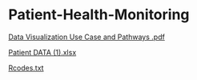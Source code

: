 # Patient-Health-Monitoring 
[Data Visualization Use Case and Pathways .pdf](https://github.com/Diza007/Patient-Health-Monitoring/files/14207676/Data.Visualization.Use.Case.and.Pathways.pdf)

[Patient DATA (1).xlsx](https://github.com/Diza007/Patient-Health-Monitoring/files/14207681/Patient.DATA.1.xlsx)

[Rcodes.txt](https://github.com/Diza007/Patient-Health-Monitoring/files/14209286/Rcodes.txt)
